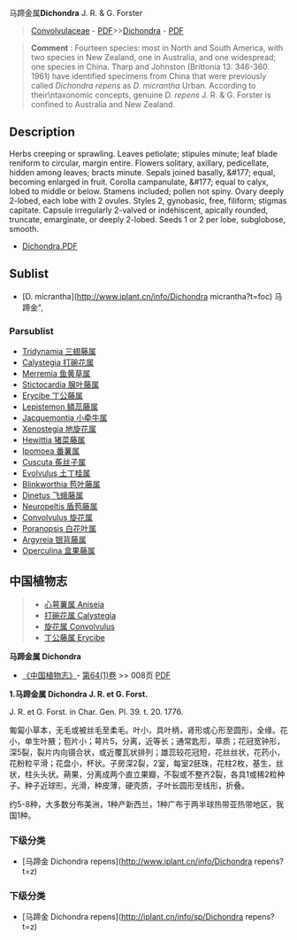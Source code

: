 马蹄金属**Dichondra** J. R. & G. Forster

> [Convolvulaceae](http://www.iplant.cn/info/Convolvulaceae?t=foc) - [PDF](http://www.iplant.cn/foc/pdf/Convolvulaceae.pdf)>>[Dichondra](http://www.iplant.cn/info/Dichondra?t=foc) - [PDF](http://www.iplant.cn/foc/pdf/Dichondra.pdf)

> **Comment** : 
> Fourteen species: most in North and South America, with two species in New Zealand, one in Australia, and one widespread; one species in China.
> Tharp and Johnston (Brittonia 13: 346-360. 1961) have identified specimens from China that were previously called *Dichondra repens* as *D. micrantha* Urban. According to their\ntaxonomic concepts, genuine *D. repens* J. R. & G. Forster is confined to Australia and New Zealand.

## Description

Herbs creeping or sprawling. Leaves petiolate; stipules minute; leaf blade reniform to circular, margin entire. Flowers solitary, axillary, pedicellate, hidden among leaves; bracts minute. Sepals joined basally, &amp;#177; equal, becoming enlarged in fruit. Corolla campanulate, &amp;#177; equal to calyx, lobed to middle or below. Stamens included; pollen not spiny. Ovary deeply 2-lobed, each lobe with 2 ovules. Styles 2, gynobasic, free, filiform; stigmas capitate. Capsule irregularly 2-valved or indehiscent, apically rounded, truncate, emarginate, or deeply 2-lobed. Seeds 1 or 2 per lobe, subglobose, smooth.

* [Dichondra.PDF](http://www.iplant.cn/foc/pdf/Dichondra.pdf)

## Sublist

* [D.  micrantha](http://www.iplant.cn/info/Dichondra micrantha?t=foc) 马蹄金",

### Parsublist

* [Tridynamia  三翅藤属](http://www.iplant.cn/info/Tridynamia?t=foc)
* [Calystegia  打碗花属](http://www.iplant.cn/info/Calystegia?t=foc)
* [Merremia  鱼黄草属](http://www.iplant.cn/info/Merremia?t=foc)
* [Stictocardia  腺叶藤属](http://www.iplant.cn/info/Stictocardia?t=foc)
* [Erycibe  丁公藤属](http://www.iplant.cn/info/Erycibe?t=foc)
* [Lepistemon  鳞蕊藤属](http://www.iplant.cn/info/Lepistemon?t=foc)
* [Jacquemontia  小牵牛属](http://www.iplant.cn/info/Jacquemontia?t=foc)
* [Xenostegia  地旋花属](http://www.iplant.cn/info/Xenostegia?t=foc)
* [Hewittia  猪菜藤属](http://www.iplant.cn/info/Hewittia?t=foc)
* [Ipomoea  番薯属](http://www.iplant.cn/info/Ipomoea?t=foc)
* [Cuscuta  菟丝子属](http://www.iplant.cn/info/Cuscuta?t=foc)
* [Evolvulus  土丁桂属](http://www.iplant.cn/info/Evolvulus?t=foc)
* [Blinkworthia  苞叶藤属](http://www.iplant.cn/info/Blinkworthia?t=foc)
* [Dinetus  飞蛾藤属](http://www.iplant.cn/info/Dinetus?t=foc)
* [Neuropeltis  盾苞藤属](http://www.iplant.cn/info/Neuropeltis?t=foc)
* [Convolvulus  旋花属](http://www.iplant.cn/info/Convolvulus?t=foc)
* [Poranopsis  白花叶属](http://www.iplant.cn/info/Poranopsis?t=foc)
* [Argyreia  银背藤属](http://www.iplant.cn/info/Argyreia?t=foc)
* [Operculina  盒果藤属](http://www.iplant.cn/info/Operculina?t=foc)

## 中国植物志

> * [心萼薯属  Aniseia](http://www.iplant.cn/info/Aniseia?t=z)
> * [打碗花属  Calystegia](Calystegia-打碗花属.md)
> * [旋花属  Convolvulus](http://www.iplant.cn/info/Convolvulus?t=z)
> * [丁公藤属  Erycibe](http://www.iplant.cn/info/Erycibe?t=z)

**马蹄金属 Dichondra**

* [《中国植物志》](http://www.iplant.cn/frps)- [第64(1)卷](http://www.iplant.cn/frps/vol/64(1)) >> 008页 [PDF](http://www.iplant.cn/frps/pdf/64(1)/008y.pdf)

**1.马蹄金属 Dichondra J. R. et G. Forst.**

J. R. et G. Forst. in Char. Gen. Pl. 39. t. 20. 1776.

匍匐小草本，无毛或被丝毛至柔毛。叶小，具叶柄，肾形或心形至圆形，全缘。花小，单生叶腋；苞片小；萼片5，分离，近等长；通常匙形，草质；花冠宽钟形，深5裂，裂片内向镊合状，或近覆瓦状排列；雄蕊较花冠短，花丝丝状，花药小，花粉粒平滑；花盘小，杯状。子房深2裂，2室，每室2胚珠，花柱2枚，基生，丝状，柱头头状。蒴果，分离成两个直立果瓣，不裂或不整齐2裂，各具1或稀2粒种子。种子近球形，光滑，种皮薄，硬壳质，子叶长圆形至线形，折叠。

约5-8种，大多数分布美洲，1种产新西兰，1种广布于两半球热带亚热带地区，我国1种。

### 下级分类
* [马蹄金  Dichondra repens](http://www.iplant.cn/info/Dichondra repens?t=z)

### 下级分类
* [马蹄金  Dichondra repens](http://iplant.cn/info/sp/Dichondra repens?t=z)
